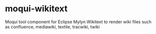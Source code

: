 # moqui-wikitext
Moqui tool component for Eclipse Mylyn Wikitext to render wiki files such as confluence, mediawiki, textile, tracwiki, twiki
